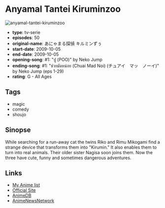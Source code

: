 # Anyamal Tantei Kiruminzoo

![anyamal-tantei-kiruminzoo](https://cdn.myanimelist.net/images/anime/8/74070.jpg)

-   **type**: tv-serie
-   **episodes**: 50
-   **original-name**: あにゃまる探偵 キルミンずぅ
-   **start-date**: 2009-10-05
-   **end-date**: 2009-10-05
-   **opening-song**: #1: "ปู (POO)" by Neko Jump
-   **ending-song**: #1: "ช่วยมัดหน่อย (Chuai Mad Noi) (チュアイ　マッ　ノーイ)" by Neko Jump (eps 1-29)
-   **rating**: G - All Ages

## Tags

-   magic
-   comedy
-   shoujo

## Sinopse

While searching for a run-away cat the twins Riko and Rimu Mikogami find a strange device that transforms them into "Kirumin." It also enables them to turn into real animals. Their older sister Nagisa soon joins them. Now the three have cute, funny and sometimes dangerous adventures.

## Links

-   [My Anime list](https://myanimelist.net/anime/7152/Anyamal_Tantei_Kiruminzoo)
-   [Official Site](http://www.starchild.co.jp/special/kirumin/)
-   [AnimeDB](http://anidb.info/perl-bin/animedb.pl?show=anime&aid=6788)
-   [AnimeNewsNetwork](http://www.animenewsnetwork.com/encyclopedia/anime.php?id=11028)
